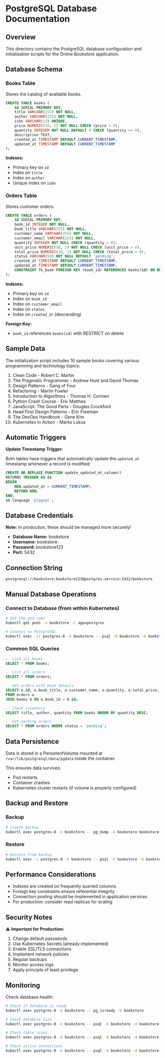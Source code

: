# PostgreSQL Database Documentation

## Overview

This directory contains the PostgreSQL database configuration and initialization scripts for the Online Bookstore application.

## Database Schema

### Books Table

Stores the catalog of available books.

```sql
CREATE TABLE books (
    id SERIAL PRIMARY KEY,
    title VARCHAR(255) NOT NULL,
    author VARCHAR(255) NOT NULL,
    isbn VARCHAR(13) UNIQUE,
    price NUMERIC(10, 2) NOT NULL CHECK (price > 0),
    quantity INTEGER NOT NULL DEFAULT 0 CHECK (quantity >= 0),
    description TEXT,
    created_at TIMESTAMP DEFAULT CURRENT_TIMESTAMP,
    updated_at TIMESTAMP DEFAULT CURRENT_TIMESTAMP
);
```

**Indexes:**
- Primary key on `id`
- Index on `title`
- Index on `author`
- Unique index on `isbn`

### Orders Table

Stores customer orders.

```sql
CREATE TABLE orders (
    id SERIAL PRIMARY KEY,
    book_id INTEGER NOT NULL,
    book_title VARCHAR(255) NOT NULL,
    customer_name VARCHAR(255) NOT NULL,
    customer_email VARCHAR(255) NOT NULL,
    quantity INTEGER NOT NULL CHECK (quantity > 0),
    unit_price NUMERIC(10, 2) NOT NULL CHECK (unit_price > 0),
    total_price NUMERIC(10, 2) NOT NULL CHECK (total_price > 0),
    status VARCHAR(50) NOT NULL DEFAULT 'pending',
    created_at TIMESTAMP DEFAULT CURRENT_TIMESTAMP,
    updated_at TIMESTAMP DEFAULT CURRENT_TIMESTAMP,
    CONSTRAINT fk_book FOREIGN KEY (book_id) REFERENCES books(id) ON DELETE RESTRICT
);
```

**Indexes:**
- Primary key on `id`
- Index on `book_id`
- Index on `customer_email`
- Index on `status`
- Index on `created_at` (descending)

**Foreign Key:**
- `book_id` references `books(id)` with RESTRICT on delete

## Sample Data

The initialization script includes 10 sample books covering various programming and technology topics:

1. Clean Code - Robert C. Martin
2. The Pragmatic Programmer - Andrew Hunt and David Thomas
3. Design Patterns - Gang of Four
4. Refactoring - Martin Fowler
5. Introduction to Algorithms - Thomas H. Cormen
6. Python Crash Course - Eric Matthes
7. JavaScript: The Good Parts - Douglas Crockford
8. Head First Design Patterns - Eric Freeman
9. The DevOps Handbook - Gene Kim
10. Kubernetes in Action - Marko Luksa

## Automatic Triggers

**Update Timestamp Trigger:**

Both tables have triggers that automatically update the `updated_at` timestamp whenever a record is modified:

```sql
CREATE OR REPLACE FUNCTION update_updated_at_column()
RETURNS TRIGGER AS $$
BEGIN
    NEW.updated_at = CURRENT_TIMESTAMP;
    RETURN NEW;
END;
$$ language 'plpgsql';
```

## Database Credentials

**Note:** In production, these should be managed more securely!

- **Database Name:** bookstore
- **Username:** bookstore
- **Password:** bookstore123
- **Port:** 5432

## Connection String

```
postgresql://bookstore:bookstore123@postgres-service:5432/bookstore
```

## Manual Database Operations

### Connect to Database (from within Kubernetes)

```bash
# Get the pod name
kubectl get pods -n bookstore -l app=postgres

# Connect to PostgreSQL
kubectl exec -it postgres-0 -n bookstore -- psql -U bookstore -d bookstore
```

### Common SQL Queries

```sql
-- List all books
SELECT * FROM books;

-- List all orders
SELECT * FROM orders;

-- Get orders with book details
SELECT o.id, o.book_title, o.customer_name, o.quantity, o.total_price, o.status
FROM orders o
JOIN books b ON o.book_id = b.id;

-- Check inventory
SELECT title, author, quantity FROM books ORDER BY quantity DESC;

-- Get pending orders
SELECT * FROM orders WHERE status = 'pending';
```

## Data Persistence

Data is stored in a PersistentVolume mounted at `/var/lib/postgresql/data/pgdata` inside the container.

This ensures data survives:
- Pod restarts
- Container crashes
- Kubernetes cluster restarts (if volume is properly configured)

## Backup and Restore

### Backup

```bash
# Create backup
kubectl exec postgres-0 -n bookstore -- pg_dump -U bookstore bookstore > backup.sql
```

### Restore

```bash
# Restore from backup
kubectl exec -i postgres-0 -n bookstore -- psql -U bookstore -d bookstore < backup.sql
```

## Performance Considerations

- Indexes are created on frequently queried columns
- Foreign key constraints ensure referential integrity
- Connection pooling should be implemented in application services
- For production: consider read replicas for scaling

## Security Notes

⚠️ **Important for Production:**

1. Change default passwords
2. Use Kubernetes Secrets (already implemented)
3. Enable SSL/TLS connections
4. Implement network policies
5. Regular backups
6. Monitor access logs
7. Apply principle of least privilege

## Monitoring

Check database health:

```bash
# Check if database is ready
kubectl exec postgres-0 -n bookstore -- pg_isready -U bookstore

# Check database size
kubectl exec postgres-0 -n bookstore -- psql -U bookstore -d bookstore -c "\l+"

# Check table sizes
kubectl exec postgres-0 -n bookstore -- psql -U bookstore -d bookstore -c "\dt+"

# Check active connections
kubectl exec postgres-0 -n bookstore -- psql -U bookstore -d bookstore -c "SELECT * FROM pg_stat_activity;"
```
